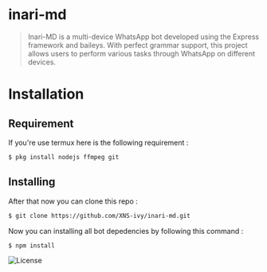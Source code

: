 # inari-md

> Inari-MD is a multi-device WhatsApp bot developed using the Express framework and baileys. With perfect grammar support, this project allows users to perform various tasks through WhatsApp on different devices.

# Installation

## Requirement

If you're use termux here is the following requirement :
    
```bash
$ pkg install nodejs ffmpeg git
```

## Installing
    
After that now you can clone this repo :

```bash
$ git clone https://github.com/XNS-ivy/inari-md.git
```
Now you can installing all bot depedencies by following this command :

```bash
$ npm install
```

![License](https://img.shields.io/badge/license-MIT-blue.svg)